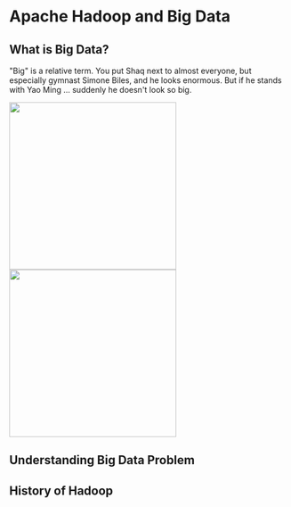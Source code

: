 # Apache Hadoop and Big Data

## What is Big Data?

"Big" is a relative term. You put Shaq next to almost everyone, but especially gymnast Simone Biles, and he looks enormous.
But if he stands with Yao Ming ... suddenly he doesn't look so big.

<p float="left">
<img src="https://pbs.twimg.com/media/C37lYkiVMAAiFwu?format=jpg&name=medium" width="300"> 
<img src="https://i.insider.com/5437f6b6ecad04cc2be71697?width=1000&format=jpeg&auto=webp#right" width="300">
</p>

## Understanding Big Data Problem

## History of Hadoop